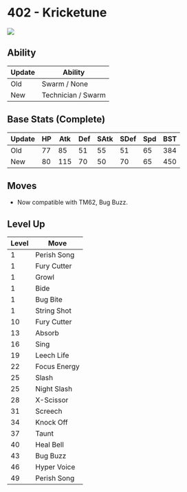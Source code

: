 # 402 - Kricketune
![][402]

## Ability

Update | Ability
---    | ---
Old    | Swarm / None
New    | Technician / Swarm

## Base Stats (Complete)

Update | HP | Atk | Def | SAtk | SDef | Spd | BST
---    | ---| --- | --- | ---  | ---  | --- | ---
Old    | 77 |  85 |  51 |  55  |  51  |  65  |  384
New    | 80 |  115 |  70 |  50  |  70  |  65  |  450

## Moves

 - Now compatible with TM62, Bug Buzz.

## Level Up

Level | Move
---   | ---
  1   | Perish Song
  1   | Fury Cutter
  1   | Growl
  1   | Bide
  1   | Bug Bite
  1   | String Shot
 10   | Fury Cutter
 13   | Absorb
 16   | Sing
 19   | Leech Life
 22   | Focus Energy
 25   | Slash
 25   | Night Slash
 28   | X-Scissor
 31   | Screech
 34   | Knock Off
 37   | Taunt
 40   | Heal Bell
 43   | Bug Buzz
 46   | Hyper Voice
 49   | Perish Song



[402]: /img/pokemon/402.png
